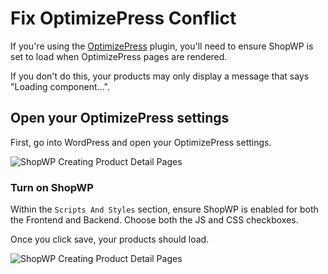 # Fix OptimizePress Conflict

If you're using the [OptimizePress](https://www.optimizepress.com) plugin, you'll need to ensure ShopWP is set to load when OptimizePress pages are rendered.

If you don't do this, your products may only display a message that says "Loading component...".

## Open your OptimizePress settings

First, go into WordPress and open your OptimizePress settings.

![ShopWP Creating Product Detail Pages](https://wpshop.io/wp-content/uploads/2020/11/fix-optimizepress-1.jpg)

### Turn on ShopWP

Within the `Scripts And Styles` section, ensure ShopWP is enabled for both the Frontend and Backend. Choose both the JS and CSS checkboxes.

Once you click save, your products should load.

![ShopWP Creating Product Detail Pages](https://wpshop.io/wp-content/uploads/2020/11/fix-optimizepress-2.jpg)
